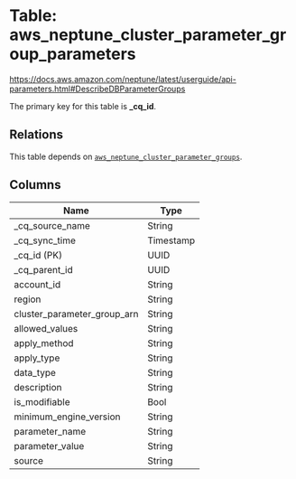 # Table: aws_neptune_cluster_parameter_group_parameters

https://docs.aws.amazon.com/neptune/latest/userguide/api-parameters.html#DescribeDBParameterGroups

The primary key for this table is **_cq_id**.

## Relations
This table depends on [`aws_neptune_cluster_parameter_groups`](aws_neptune_cluster_parameter_groups.md).

## Columns
| Name          | Type          |
| ------------- | ------------- |
|_cq_source_name|String|
|_cq_sync_time|Timestamp|
|_cq_id (PK)|UUID|
|_cq_parent_id|UUID|
|account_id|String|
|region|String|
|cluster_parameter_group_arn|String|
|allowed_values|String|
|apply_method|String|
|apply_type|String|
|data_type|String|
|description|String|
|is_modifiable|Bool|
|minimum_engine_version|String|
|parameter_name|String|
|parameter_value|String|
|source|String|
